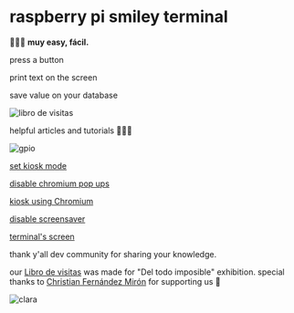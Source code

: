 
# raspberry pi smiley terminal 

👩🏻‍💻  **muy easy, fácil.**

press a button

print text on the screen

save value on your database


![libro de visitas](https://pbs.twimg.com/media/EhX156UWAAEN2jb.jpg)

helpful articles and tutorials 💓💓💓

![gpio](https://i.postimg.cc/NFNpd916/Captura-de-pantalla-2020-12-19-a-las-17-35-24.png)

[set kiosk mode](https://www.danpurdy.co.uk/web-development/raspberry-pi-kiosk-screen-tutorial/)

[disable chromium pop ups](https://www.raspberrypi.org/forums/viewtopic.php?t=233502)

[kiosk using Chromium](https://pimylifeup.com/raspberry-pi-kiosk/)

[disable screensaver](https://www.etcwiki.org/wiki/Disable_screensaver_and_screen_blanking_Raspberry_Pi)

[terminal's screen](https://wiki.52pi.com/index.php/7-Inch-1024x600_Display_Kit_(without_Touch_Screen)_SKU:Z-0051)

thank y'all dev community for sharing your knowledge.

our [Libro de visitas](https://www.desmusea.com/librodevisitas) was made for "Del todo imposible" exhibition. special thanks to [Christian Fernández Mirón](http://www.fernandezmiron.com/) for supporting us 💓

![clara](https://images.squarespace-cdn.com/content/v1/5af169974611a0bf8c125561/1599686351603-V5TB1020N0ZECLGWXMED/ke17ZwdGBToddI8pDm48kJ1oJoOIxBAgRD2ClXVCmKFZw-zPPgdn4jUwVcJE1ZvWQUxwkmyExglNqGp0IvTJZUJFbgE-7XRK3dMEBRBhUpxBw7VlGKDQO2xTcc51Yv6DahHgScLwHgvMZoEtbzk_9vMJY_JknNFgVzVQ2g0FD_s/gif_Del+todo.gif?format=1000w)

